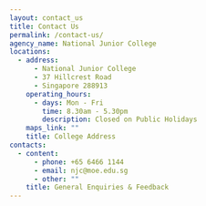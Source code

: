 ```yaml
---
layout: contact_us
title: Contact Us
permalink: /contact-us/
agency_name: National Junior College
locations:
  - address:
      - National Junior College
      - 37 Hillcrest Road
      - Singapore 288913
    operating_hours:
      - days: Mon - Fri
        time: 8.30am - 5.30pm
        description: Closed on Public Holidays
    maps_link: ""
    title: College Address
contacts:
  - content:
      - phone: +65 6466 1144
      - email: njc@moe.edu.sg
      - other: ""
    title: General Enquiries & Feedback
---
```

